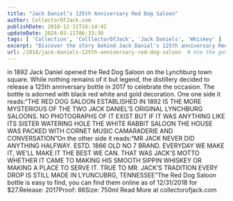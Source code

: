 ```yaml
---
title: "Jack Daniel’s 125th Anniversary Red Dog Saloon"
author: CollectorOfJack.com
publishDate: 2018-12-31T16:14:42
updateDate: 2024-03-11T06:33:30
tags: [ 'Collection', 'ColllectorOfJack', 'Jack Daniels', 'Whiskey' ]
excerpt: "Discover the story behind Jack Daniel's 125th anniversary Red Dog Saloon bottle; a celebration of their historic Lynchburg saloons. Available online since 2017."
url: /2018/jack-daniels-125th-anniversary-red-dog-saloon  # Use the generated URL with year
---
```

in 1892 Jack Daniel opened the Red Dog Saloon on the Lynchburg town square. While nothing remains of it but legend, the distillery decided to release a 125th anniversary bottle in 2017 to celebrate the occasion. The bottle is adorned with black red white and gold decoration. One one side it reads:“THE RED DOG SALOON ESTABLISHED IN 1892 IS THE MORE MYSTERIOUS OF THE TWO JACK DANIEL’S ORIGINAL LYNCHBURG SALOONS. NO PHOTOGRAPHS OF IT EXIST BUT IF IT WAS ANYTHING LIKE ITS SISTER WATERING HOLE THE WHITE RABBIT SALOON THE HOUSE WAS PACKED WITH CORNET MUSIC CAMARADERIE AND CONVERSATION”On the other side it reads:“MR JACK NEVER DID ANYTHING HALFWAY. ESTD. 1866 OLD NO 7 BRAND. EVERYDAY WE MAKE IT, WE’LL MAKE IT THE BEST WE CAN. THAT WAS JACK’S MOTTO WHETHER IT CAME TO MAKING HIS SMOOTH SIPPIN WHISKEY OR MAKING A PLACE TO SERVE IT. TRUE TO MR. JACK’S TRADITION EVERY DROP IS STILL MADE IN LYUNCUBRG, TENNESSEE”The Red Dog Saloon bottle is easy to find, you can find them online as of 12/31/2018 for $27.Release: 2017Proof: 86Size: 750ml Read More at collectorofjack.com



